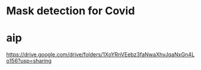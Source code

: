 # Mask detection for Covid
# aip
https://drive.google.com/drive/folders/1XoYRnVEebz3faNwaXhvJqaNxGn4Lo156?usp=sharing
